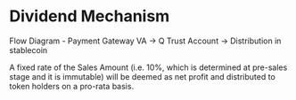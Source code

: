 # Dividend Mechanism

Flow Diagram - Payment Gateway VA -> Q Trust Account -> Distribution in stablecoin

A fixed rate of the Sales Amount (i.e. 10%, which is determined at pre-sales stage and it is immutable) will be deemed as net profit and distributed to token holders on a pro-rata basis.&#x20;
